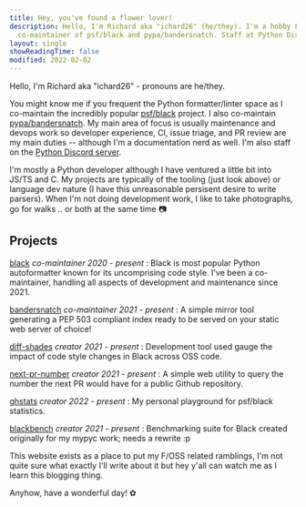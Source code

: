 ```yaml
---
title: Hey, you've found a flower lover!
description: Hello, I'm Richard aka "ichard26" (he/they). I'm a hobby F/OSS developer;
  co-maintainer of psf/black and pypa/bandersnatch. Staff at Python Discord.
layout: single
showReadingTime: false
modified: 2022-02-02
---
```


Hello, I'm Richard aka "ichard26" - pronouns are he/they.

You might know me if you frequent the Python formatter/linter space as I co-maintain the
incredibly popular [psf/black][black] project. I also co-maintain
[pypa/bandersnatch][bandersnatch]. My main area of focus is usually maintenance and devops
work so developer experience, CI, issue triage, and PR review are my main duties --
although I'm a documentation nerd as well. I'm also staff on the
[Python Discord server][discord].

I'm mostly a Python developer although I have ventured a little bit into JS/TS and C. My
projects are typically of the tooling (just look above) or language dev nature (I have
this unreasonable persisent desire to write parsers). When I'm not doing development work,
I like to take photographs, go for walks .. or both at the same time 📷

## Projects

[black] _co-maintainer_ _2020 - present_
: Black is most popular Python autoformatter known for its uncomprising code style. I've
  been a co-maintainer, handling all aspects of development and maintenance since 2021.

[bandersnatch] _co-maintainer_ _2021 - present_
: A simple mirror tool generating a PEP 503 compliant index ready to be served on your
  static web server of choice!

[diff-shades] _creator_ _2021 - present_
: Development tool used gauge the impact of code style changes in Black across OSS code.

[next-pr-number] _creator_ _2021 - present_
: A simple web utility to query the number the next PR would have for a public Github
  repository.

[ghstats] _creator_ _2022 - present_
: My personal playground for psf/black statistics.

[blackbench] _creator_ _2021 - present_
: Benchmarking suite for Black created originally for my mypyc work; needs a rewrite :p

<!--
[name] *role* *[YYYY - (present or YYYY)]*
: about the project

[name]: link
-->

This website exists as a place to put my F/OSS related ramblings, I'm not quite sure what
exactly I'll write about it but hey y'all can watch me as I learn this blogging thing.

Anyhow, have a wonderful day! ✿

[bandersnatch]: https://github.com/pypa/bandersnatch
[black]: https://github.com/psf/black
[blackbench]: https://github.com/ichard26/blackbench
[diff-shades]: https://github.com/ichard26/diff-shades
[discord]: https://discord.gg/python
[ghstats]: https://ichard26.github.io/ghstats/
[next-pr-number]: https://ichard26.github.io/next-pr-number/
